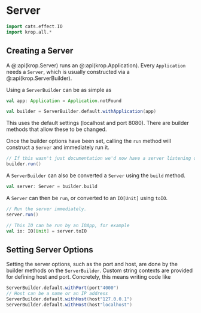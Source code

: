 # Server

```scala mdoc:invisible
import cats.effect.IO
import krop.all.*
```

## Creating a Server

A @:api(krop.Server) runs an @:api(krop.Application). Every `Application` needs a `Server`, which is usually constructed via a @:api(krop.ServerBuilder).

Using a `ServerBuilder` can be as simple as

```scala mdoc:silent
val app: Application = Application.notFound

val builder = ServerBuilder.default.withApplication(app)
```

This uses the default settings (localhost and port 8080). There are builder methods that allow these to be changed.

Once the builder options have been set, calling the `run` method will construct a `Server` and immediately run it.

```scala 
// If this wasn't just documentation we'd now have a server listening on port 8080.
builder.run()
```

A `ServerBuilder` can also be converted a `Server` using the `build` method.

```scala mdoc:silent
val server: Server = builder.build
```

A `Server` can then be `run`, or converted to an `IO[Unit]`  using `toIO`.

```scala
// Run the server immediately.
server.run()
```
```scala mdoc:silent
// This IO can be run by an IOApp, for example
val io: IO[Unit] = server.toIO
```


## Setting Server Options

Setting the server options, such as the port and host, are done by the builder methods on the `ServerBuilder`. Custom string contexts are provided for defining host and port. Concretely, this means writing code like

```scala mdoc:silent
ServerBuilder.default.withPort(port"4000")
// Host can be a name or an IP address
ServerBuilder.default.withHost(host"127.0.0.1")
ServerBuilder.default.withHost(host"localhost")
```
